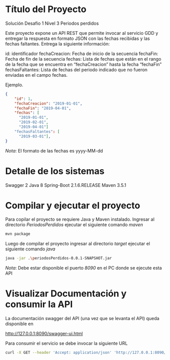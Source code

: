 # Título del Proyecto

Solución Desafio 1 Nivel 3 Periodos perdidos

Este proyecto expone un API REST que permite invocar al servicio GDD y entregar la respuesta en formato JSON con las fechas recibidas y las fechas faltantes. Entrega la siguiente información:

id: identificador fechaCreacion: Fecha de inicio de la secuencia fechaFin: Fecha de fin de la secuencia fechas: Lista de fechas que están en el rango de la fecha que se encuentra en “fechaCreacion” hasta la fecha “fechaFin”  fechasFaltantes: Lista de fechas del periodo indicado que no fueron enviadas en el campo fechas.

Ejemplo.
```json
{
    "id": 1,
    "fechaCreacion": "2019-01-01",
    "fechaFin": "2019-04-01",
    "fechas": [
      "2019-01-01",
      "2019-02-01",
      "2019-04-01"]
	"fechasFaltantes": [
	  "2019-03-01"],
}
```
*Nota*:
El formato de las fechas es yyyy-MM-dd

# Detalle de los sistemas

Swagger 2
Java 8
Spring-Boot 2.1.6.RELEASE
Maven 3.5.1


# Compilar y ejecutar el proyecto

Para copilar el proyecto se requiere Java y Maven instalado.
Ingresar al directorio *PeriodosPerdidos* ejecutar el siguiente comando *maven*

```bash
mvn package
```

Luego de compilar el proyecto ingresar al directorio *target* ejecutar el siguiente comando *java*

```bash
java -jar .\periodosPerdidos-0.0.1-SNAPSHOT.jar
```
*Nota*:
Debe estar disponible el puerto *8090* en el PC donde se ejecute esta API

# Visualizar Documentación y consumir la API

La documentación swagger del API (una vez que se levanta el API) queda disponible en

http://127.0.0.1:8090/swagger-ui.html

Para consumir el servicio se debe invocar la siguiente URL

```bash
curl -X GET --header 'Accept: application/json' 'http://127.0.0.1:8090/periodos/listar'
```
